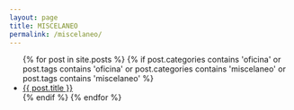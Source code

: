 ```yaml
---
layout: page
title: MISCELANEO
permalink: /miscelaneo/
---
```


<div class="home">

  <ul class="posts">
    {% for post in site.posts %}
    {% if post.categories contains 'oficina' or post.tags contains 'oficina' or post.categories contains 'miscelaneo' or post.tags contains 'miscelaneo' %}
      <li>
        <a class="post-link" href="{{ post.url | prepend: site.baseurl }}">{{ post.title }}</a>
      </li>
    {% endif %}
    {% endfor %}
  </ul>

</div>
